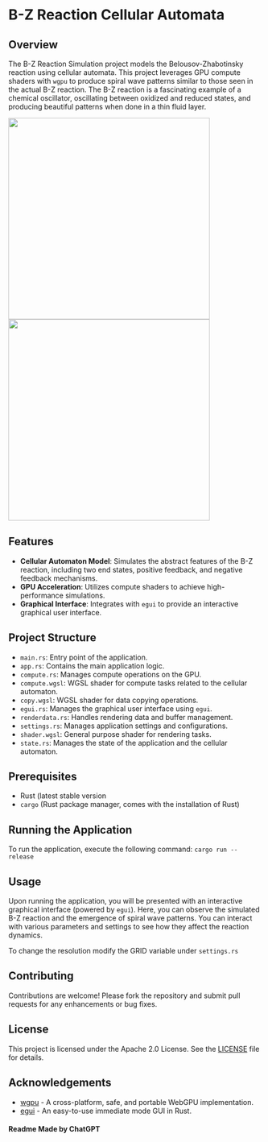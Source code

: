 # B-Z Reaction Cellular Automata

## Overview

The B-Z Reaction Simulation project models the Belousov-Zhabotinsky reaction using cellular automata. This project leverages GPU compute shaders with `wgpu` to produce spiral wave patterns similar to those seen in the actual B-Z reaction. The B-Z reaction is a fascinating example of a chemical oscillator, oscillating between oxidized and reduced states, and producing beautiful patterns when done in a thin fluid layer.

<img src="https://github.com/HyperRays/CellSim/assets/107126915/42a56da3-5605-4fde-94b4-69a8c6920e6d" width=400/>
<img src="https://github.com/HyperRays/CellSim/assets/107126915/9bbc62de-a638-4493-b574-f7f4390f88b3" width=400/>

## Features

- **Cellular Automaton Model**: Simulates the abstract features of the B-Z reaction, including two end states, positive feedback, and negative feedback mechanisms.
- **GPU Acceleration**: Utilizes compute shaders to achieve high-performance simulations.
- **Graphical Interface**: Integrates with `egui` to provide an interactive graphical user interface.

## Project Structure

- `main.rs`: Entry point of the application.
- `app.rs`: Contains the main application logic.
- `compute.rs`: Manages compute operations on the GPU.
- `compute.wgsl`: WGSL shader for compute tasks related to the cellular automaton.
- `copy.wgsl`: WGSL shader for data copying operations.
- `egui.rs`: Manages the graphical user interface using `egui`.
- `renderdata.rs`: Handles rendering data and buffer management.
- `settings.rs`: Manages application settings and configurations.
- `shader.wgsl`: General purpose shader for rendering tasks.
- `state.rs`: Manages the state of the application and the cellular automaton.

## Prerequisites

- Rust (latest stable version
- `cargo` (Rust package manager, comes with the installation of Rust)

## Running the Application

To run the application, execute the following command:
    `cargo run --release`

## Usage

Upon running the application, you will be presented with an interactive graphical interface (powered by `egui`). Here, you can observe the simulated B-Z reaction and the emergence of spiral wave patterns. You can interact with various parameters and settings to see how they affect the reaction dynamics.

To change the resolution modify the GRID variable under `settings.rs`

## Contributing

Contributions are welcome! Please fork the repository and submit pull requests for any enhancements or bug fixes.

## License

This project is licensed under the Apache 2.0 License. See the [LICENSE](LICENSE) file for details.

## Acknowledgements

- [wgpu](https://github.com/gfx-rs/wgpu) - A cross-platform, safe, and portable WebGPU implementation.
- [egui](https://github.com/emilk/egui) - An easy-to-use immediate mode GUI in Rust.

#### Readme Made by ChatGPT
